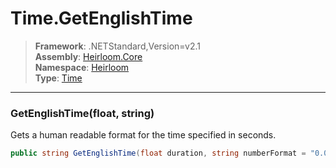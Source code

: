 # Time.GetEnglishTime

> **Framework**: .NETStandard,Version=v2.1  
> **Assembly**: [Heirloom.Core][0]  
> **Namespace**: [Heirloom][0]  
> **Type**: [Time][1]  

--------------------------------------------------------------------------------

### GetEnglishTime(float, string)

Gets a human readable format for the time specified in seconds.

```cs
public string GetEnglishTime(float duration, string numberFormat = "0.0")
```

[0]: ../Heirloom.Core.md
[1]: Heirloom.Time.md
